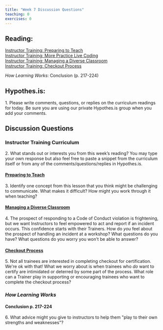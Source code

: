 ```yaml
--- 
title: "Week 7 Discussion Questions"    
teaching: 0 
exercises: 0      
---
```


## Reading:
 
[Instructor Training: Preparing to Teach](https://carpentries.github.io/instructor-training/15-lesson-study/index.html)  
[Instructor Training: More Practice Live Coding](http://carpentries.github.io/instructor-training/17-performance/index.html)  
[Instructor Training: Managing a Diverse Classroom](https://carpentries.github.io/instructor-training/18-management/index.html)  
[Instructor Training: Checkout Process](https://carpentries.github.io/instructor-training/20-checkout/index.html)  

_How Learning Works_: Conclusion (p. 217-224)

## Hypothes.is: 
1\. Please write comments, questions, or replies on the curriculum readings for today. Be sure you are using our private Hypothes.is group when you add your comments.

## Discussion Questions

### Instructor Training Curriculum
2\. What stands out or interests you from this week’s reading? You may type your own response but also feel free to paste a snippet from the curriculum itself or from any of the comments/questions/replies in Hypothes.is.

#### [Preparing to Teach](https://carpentries.github.io/instructor-training/15-lesson-study/index.html)
3\. Identify one concept from this lesson that you think might be challenging to communicate. What makes it difficult? How might you work through it when teaching?

#### [Managing a Diverse Classroom](https://carpentries.github.io/instructor-training/18-management/index.html)
4\. The prospect of responding to a Code of Conduct violation is frightening, but we want Instructors to feel empowered to act and report if an incident occurs. This confidence starts with their Trainers. How do *you* feel about the prospect of handling an incident at a workshop? What questions do you have? What questions do you worry you won't be able to answer? 

#### [Checkout Process](https://carpentries.github.io/instructor-training/20-checkout/index.html) 
5\. Not all trainees are interested in completing checkout for certification. We're ok with that! What we worry about is 
when trainees who *do* want to certify are intimidated or deterred by some part of the process. What role can a Trainer play 
in supporting or encouraging trainees who want to complete the checkout process?

### _How Learning Works_

#### Conclusion p. 217-224

6\. What advice might you give to instructors to help them "play to their own strengths and weaknesses"? 
